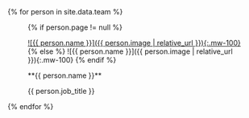 <div class="row team-row">
{% for person in site.data.team %}

<figure class="figure col-md-3">

{% if person.page != null %}

[![{{ person.name }}]({{ person.image | relative_url }}){:.mw-100}]({{person.page}})
{% else %}
![{{ person.name }}]({{ person.image | relative_url }}){:.mw-100}
{% endif %}

<figcaption class="figure-caption">
**{{ person.name }}**

{{ person.job_title }}
</figcaption>

</figure>



{% endfor %}
</div>
